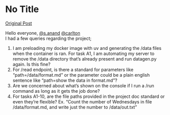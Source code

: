 # No Title

[Original Post](https://discourse.onlinedegree.iitm.ac.in/t/164277/53)

<p>Hello everyone, <a class="mention" href="/u/s.anand">@s.anand</a> <a class="mention" href="/u/carlton">@carlton</a><br>
I had a few queries regarding the project;</p>
<ol>
<li>I am preloading my docker image with uv and generating the /data files when the container is ran. For task A1, I am automating my server to remove the /data directory that’s already present and run datagen.py again. Is this fine?</li>
<li>For /read endpoint, is there a standard for parameters like “path=/data/format.md” or the parameter could be a plain english sentence like “path=show the data in format.md”?</li>
<li>Are we concerned about what’s shown on the console if I run a /run command as long as it gets the job done?</li>
<li>For tasks A1-10, are the file paths provided in the project doc standard or even they’re flexible? Ex. “Count the number of Wednesdays in file /data/format.md, and write just the number to /data/out.txt”</li>
</ol>